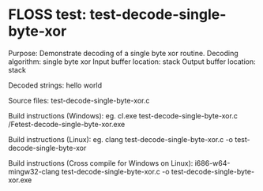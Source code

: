 # FLOSS test: test-decode-single-byte-xor

Purpose: Demonstrate decoding of a single byte xor routine.
Decoding algorithm: single byte xor
Input buffer location: stack
Output buffer location: stack

Decoded strings:
hello world

Source files:
test-decode-single-byte-xor.c

Build instructions (Windows):
eg. cl.exe test-decode-single-byte-xor.c /Fetest-decode-single-byte-xor.exe

Build instructions (Linux):
eg. clang test-decode-single-byte-xor.c -o test-decode-single-byte-xor

Build instructions (Cross compile for Windows on Linux):
i686-w64-mingw32-clang test-decode-single-byte-xor.c -o test-decode-single-byte-xor.exe
